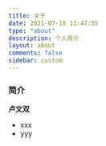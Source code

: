 ```yaml
---
title: 关于
date: 2021-07-10 13:47:55
type: "about"
description: 个人简介
layout: about
comments: false
sidebar: custom
---
```


### 简介

**卢文双**

- xxx
- yyy

